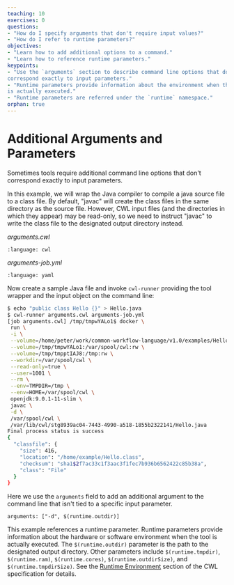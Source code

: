 ```yaml
---
teaching: 10
exercises: 0
questions:
- "How do I specify arguments that don't require input values?"
- "How do I refer to runtime parameters?"
objectives:
- "Learn how to add additional options to a command."
- "Learn how to reference runtime parameters."
keypoints:
- "Use the `arguments` section to describe command line options that do not
correspond exactly to input parameters."
- "Runtime parameters provide information about the environment when the tool
is actually executed."
- "Runtime parameters are referred under the `runtime` namespace."
orphan: true
---
```


# Additional Arguments and Parameters

Sometimes tools require additional command line options that don't
correspond exactly to input parameters.

In this example, we will wrap the Java compiler to compile a java source
file to a class file.  By default, "javac" will create the class files in
the same directory as the source file.  However, CWL input files (and the
directories in which they appear) may be read-only, so we need to
instruct "javac" to write the class file to the designated output directory
instead.

*arguments.cwl*

```{literalinclude} /_includes/cwl/08-arguments/arguments.cwl
:language: cwl
```

*arguments-job.yml*

```{literalinclude} /_includes/cwl/08-arguments/arguments-job.yml
:language: yaml
```

Now create a sample Java file and invoke `cwl-runner` providing the tool wrapper
and the input object on the command line:

```bash
$ echo "public class Hello {}" > Hello.java
$ cwl-runner arguments.cwl arguments-job.yml
[job arguments.cwl] /tmp/tmpwYALo1$ docker \
 run \
 -i \
 --volume=/home/peter/work/common-workflow-language/v1.0/examples/Hello.java:/var/lib/cwl/stg8939ac04-7443-4990-a518-1855b2322141/Hello.java:ro \
 --volume=/tmp/tmpwYALo1:/var/spool/cwl:rw \
 --volume=/tmp/tmpptIAJ8:/tmp:rw \
 --workdir=/var/spool/cwl \
 --read-only=true \
 --user=1001 \
 --rm \
 --env=TMPDIR=/tmp \
 --env=HOME=/var/spool/cwl \
 openjdk:9.0.1-11-slim \
 javac \
 -d \
 /var/spool/cwl \
 /var/lib/cwl/stg8939ac04-7443-4990-a518-1855b2322141/Hello.java
Final process status is success
{
  "classfile": {
    "size": 416,
    "location": "/home/example/Hello.class",
    "checksum": "sha1$2f7ac33c1f3aac3f1fec7b936b6562422c85b38a",
    "class": "File"
  }
}
```

Here we use the `arguments` field to add an additional argument to the
command line that isn't tied to a specific input parameter.

```cwl
arguments: ["-d", $(runtime.outdir)]
```

This example references a runtime parameter.  Runtime parameters provide
information about the hardware or software environment when the tool is
actually executed.  The `$(runtime.outdir)` parameter is the path to the
designated output directory.  Other parameters include `$(runtime.tmpdir)`,
`$(runtime.ram)`, `$(runtime.cores)`, `$(runtime.outdirSize)`, and
`$(runtime.tmpdirSize)`.  See the [Runtime Environment][runtime] section of the
CWL specification for details.

[runtime]: https://www.commonwl.org/v1.0/CommandLineTool.html#Runtime_environment
